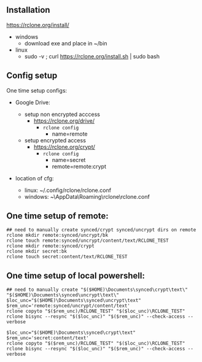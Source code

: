 ## Installation
https://rclone.org/install/
- windows
    - download exe and place in ~/bin 
- linux
    - sudo -v ; curl https://rclone.org/install.sh | sudo bash

## Config setup
One time setup configs:
- Google Drive:
    - setup non encrypted acccess
        - https://rclone.org/drive/
            - `rclone config`
                - name=remote
    - setup encrypted access
        - https://rclone.org/crypt/
            - `rclone config`
                - name=secret
                - remote=remote:crypt

- location of cfg:
    - linux: ~/.config/rclone/rclone.conf
    - windows: ~\AppData\Roaming\rclone\rclone.conf

## One time setup of remote:
```
## need to manually create synced/crypt synced/uncrypt dirs on remote
rclone mkdir remote:synced/uncrypt/bk
rclone touch remote:synced/uncrypt/content/text/RCLONE_TEST
rclone mkdir remote:synced/crypt
rclone mkdir secret:bk
rclone touch secret:content/text/RCLONE_TEST
```

## One time setup of local powershell:
```
## need to manually create "$($HOME)\Documents\synced\crypt\text\" "$($HOME)\Documents\synced\uncrypt\text\"
$loc_unc="$($HOME)\Documents\synced\uncrypt\text"
$rem_unc='remote:synced/uncrypt/content/text'
rclone copyto "$($rem_unc)/RCLONE_TEST" "$($loc_unc)\RCLONE_TEST"
rclone bisync --resync "$($loc_unc)" "$($rem_unc)" --check-access --verbose

$loc_unc="$($HOME)\Documents\synced\crypt\text"
$rem_unc='secret:content/text'
rclone copyto "$($rem_unc)/RCLONE_TEST" "$($loc_unc)\RCLONE_TEST"
rclone bisync --resync "$($loc_unc)" "$($rem_unc)" --check-access --verbose
```
